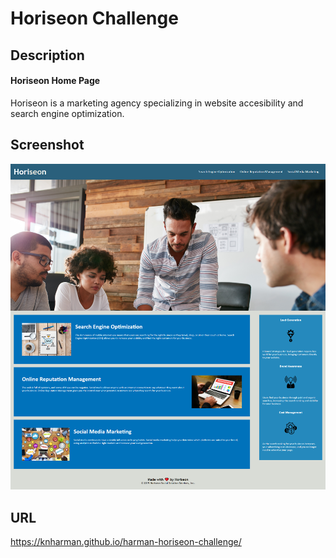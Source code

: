 # Horiseon Challenge
## Description
#### Horiseon Home Page
Horiseon is a marketing agency specializing in website accesibility and search engine optimization. 

## Screenshot
![Screenshot](./assets/images/Screenshot.png)

## URL
https://knharman.github.io/harman-horiseon-challenge/ 
